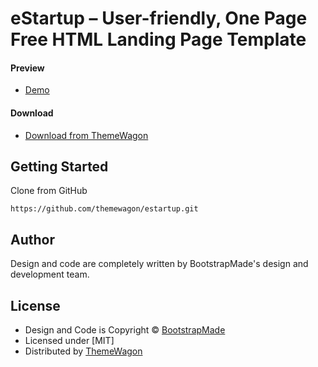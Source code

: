 # eStartup – User-friendly, One Page Free HTML Landing Page Template

#### Preview

 - [Demo](https://themewagon.github.io/estartup/)

#### Download
 - [Download from ThemeWagon](https://themewagon.com/themes/free-html-landing-page-template-estartup/)
 
 
## Getting Started

Clone from GitHub 
```
https://github.com/themewagon/estartup.git
```

## Author

Design and code are completely written by BootstrapMade's design and development team.  


## License

 - Design and Code is Copyright &copy; [BootstrapMade](https://bootstrapmade.com/)
 - Licensed under [MIT]
 - Distributed by [ThemeWagon](https://themewagon.com)
